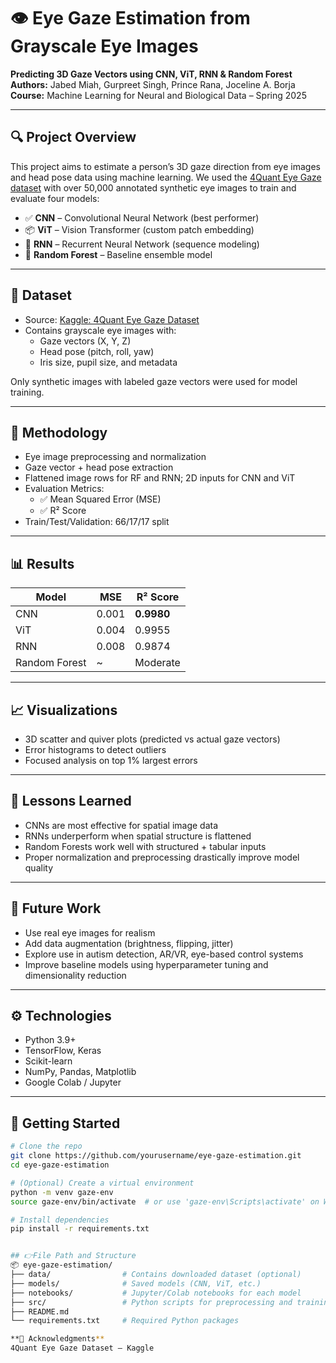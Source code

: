 # 👁️ Eye Gaze Estimation from Grayscale Eye Images  
**Predicting 3D Gaze Vectors using CNN, ViT, RNN & Random Forest**  
**Authors:** Jabed Miah, Gurpreet Singh, Prince Rana, Joceline A. Borja  
**Course:** Machine Learning for Neural and Biological Data – Spring 2025  

---

## 🔍 Project Overview
This project aims to estimate a person’s 3D gaze direction from eye images and head pose data using machine learning. We used the [4Quant Eye Gaze dataset](https://www.kaggle.com/datasets/4quant/eye-gaze) with over 50,000 annotated synthetic eye images to train and evaluate four models:

- ✅ **CNN** – Convolutional Neural Network (best performer)
- 📦 **ViT** – Vision Transformer (custom patch embedding)
- 🔁 **RNN** – Recurrent Neural Network (sequence modeling)
- 🌲 **Random Forest** – Baseline ensemble model

---

## 📁 Dataset
- Source: [Kaggle: 4Quant Eye Gaze Dataset](https://www.kaggle.com/datasets/4quant/eye-gaze)  
- Contains grayscale eye images with:
  - Gaze vectors (X, Y, Z)
  - Head pose (pitch, roll, yaw)
  - Iris size, pupil size, and metadata

Only synthetic images with labeled gaze vectors were used for model training.

---

## 🧪 Methodology
- Eye image preprocessing and normalization
- Gaze vector + head pose extraction
- Flattened image rows for RF and RNN; 2D inputs for CNN and ViT
- Evaluation Metrics:
  - ✅ Mean Squared Error (MSE)
  - ✅ R² Score
- Train/Test/Validation: 66/17/17 split

---

## 📊 Results

| Model          | MSE     | R² Score |
|----------------|---------|----------|
| CNN            | 0.001   | **0.9980** |
| ViT            | 0.004   | 0.9955   |
| RNN            | 0.008   | 0.9874   |
| Random Forest  | ~       | Moderate |

---

## 📈 Visualizations
- 3D scatter and quiver plots (predicted vs actual gaze vectors)
- Error histograms to detect outliers
- Focused analysis on top 1% largest errors

---

## 🧠 Lessons Learned
- CNNs are most effective for spatial image data
- RNNs underperform when spatial structure is flattened
- Random Forests work well with structured + tabular inputs
- Proper normalization and preprocessing drastically improve model quality

---

## 🔭 Future Work
- Use real eye images for realism
- Add data augmentation (brightness, flipping, jitter)
- Explore use in autism detection, AR/VR, eye-based control systems
- Improve baseline models using hyperparameter tuning and dimensionality reduction

---

## ⚙️ Technologies
- Python 3.9+
- TensorFlow, Keras
- Scikit-learn
- NumPy, Pandas, Matplotlib
- Google Colab / Jupyter

---

## 🚀 Getting Started

```bash
# Clone the repo
git clone https://github.com/yourusername/eye-gaze-estimation.git
cd eye-gaze-estimation

# (Optional) Create a virtual environment
python -m venv gaze-env
source gaze-env/bin/activate  # or use 'gaze-env\Scripts\activate' on Windows

# Install dependencies
pip install -r requirements.txt


## 👉File Path and Structure
📦 eye-gaze-estimation/
├── data/                # Contains downloaded dataset (optional)
├── models/              # Saved models (CNN, ViT, etc.)
├── notebooks/           # Jupyter/Colab notebooks for each model
├── src/                 # Python scripts for preprocessing and training
├── README.md
└── requirements.txt     # Required Python packages

**🙏 Acknowledgments**
4Quant Eye Gaze Dataset – Kaggle
